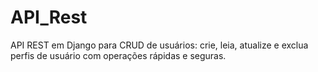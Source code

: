 # API_Rest
API REST em Django para CRUD de usuários: crie, leia, atualize e exclua perfis de usuário com operações rápidas e seguras.
